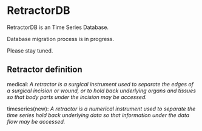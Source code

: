 # RetractorDB

RetractorDB is an Time Series Database.

Database migration process is in progress.

Please stay tuned.

## Retractor definition

medical: _A retractor is a surgical instrument used to separate the edges of a surgical incision or wound, or to hold back underlying organs and tissues so that body parts under the incision may be accessed._

timeseries(new): _A retractor is a numerical instrument used to separate the time series hold back underlying data so that information under the data flow may be accessed._
